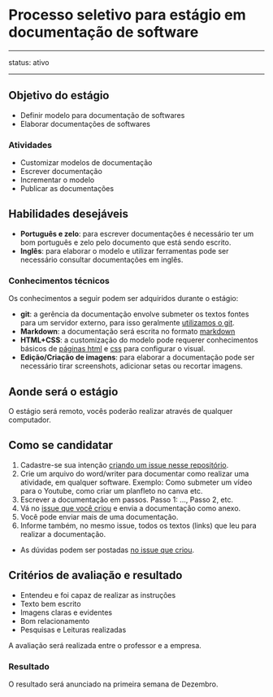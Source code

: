 # Processo seletivo para estágio em documentação de software

---
status: ativo

---

## Objetivo do estágio

- Definir modelo para documentação de softwares
- Elaborar documentações de softwares

### Atividades

- Customizar modelos de documentação
- Escrever documentação
- Incrementar o modelo
- Publicar as documentações

## Habilidades desejáveis

* **Português e zelo**: para escrever documentações é necessário ter um bom português e zelo pelo documento que está sendo escrito.
* **Inglês**: para elaborar o modelo e utilizar ferramentas pode ser necessário consultar documentações em inglês.

### Conhecimentos técnicos

Os conhecimentos a seguir podem ser adquiridos durante o estágio:

* **git**: a gerência da documentação envolve submeter os textos fontes para um servidor externo, para isso geralmente [utilizamos o git](https://git-scm.com/book/pt-br/v2).
* **Markdown**: a documentação será escrita no formato [markdown](https://github.com/adam-p/markdown-here/wiki/Markdown-Cheatsheet)
* **HTML+CSS**: a customização do modelo pode requerer conhecimentos básicos de [páginas html](https://www.w3schools.com/html/) e [css](https://www.w3schools.com/css/) para configurar o visual.
* **Edição/Criação de imagens**: para elaborar a documentação pode ser necessário tirar screenshots, adicionar setas ou recortar imagens.

## Aonde será o estágio

O estágio será remoto, vocês poderão realizar através de qualquer computador.

## Como se candidatar

1. Cadastre-se sua intenção [criando um issue nesse repositório](https://github.com/edusantana/selecao/issues/new?title=Est%C3%A1gio%20sobre%20documenta%C3%A7%C3%A3o%20de%20software).
2. Crie um arquivo do word/writer para documentar como realizar uma atividade, em qualquer software. Exemplo: Como submeter um vídeo para o Youtube, como criar um planfleto no canva etc.
3. Escrever a documentação em passos. Passo 1: ..., Passo 2, etc.
4. Vá no [issue que você criou](https://github.com/edusantana/selecao/issues) e envia a documentação como anexo.
5. Você pode enviar mais de uma documentação.
6. Informe também, no mesmo issue, todos os textos (links) que leu para realizar a documentação.

- As dúvidas podem ser postadas [no issue que criou](https://github.com/edusantana/selecao/issues).

## Critérios de avaliação e resultado

- Entendeu e foi capaz de realizar as instruções
- Texto bem escrito
- Imagens claras e evidentes
- Bom relacionamento
- Pesquisas e Leituras realizadas

A avaliação será realizada entre o professor e a empresa.

### Resultado

O resultado será anunciado na primeira semana de Dezembro.
